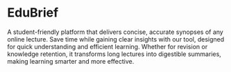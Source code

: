 # EduBrief
A student-friendly platform that delivers concise, accurate synopses of any online lecture. Save time while gaining clear insights with our tool, designed for quick understanding and efficient learning. Whether for revision or knowledge retention, it transforms long lectures into digestible summaries, making learning smarter and more effective.
